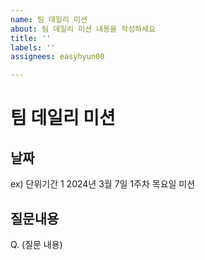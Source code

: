 ```yaml
---
name: 팀 데일리 미션
about: 팀 데일리 미션 내용을 작성하세요
title: ''
labels: ''
assignees: easyhyun00

---
```


# 팀 데일리 미션
## 날짜
ex) 단위기간 1
2024년 3월 7일 1주차 목요일 미션

## 질문내용

Q. (질문 내용)

<!-- 브랜치 네임은 unit1/#이슈번호/week-1/목 -->
<!-- 이슈 제목은 3월 8일 1주차 금요일 -->
